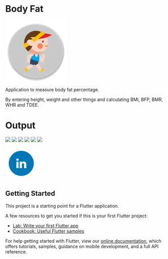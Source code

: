 # Body Fat

![appicon](https://github.com/AbdelrahmanFouad1/body_fit/blob/master/android/app/src/main/res/mipmap-xxxhdpi/ic_launcher_round.png)

Application to measure body fat percentage.

By entering height, weight and other things and calculating BMI, BFP, BMR, WHR and TDEE.

# Output
<p>
<img src="https://user-images.githubusercontent.com/64610124/132721238-22399186-e512-43e5-ad0b-38d1743fd08f.png" height="200" />
<img src="https://user-images.githubusercontent.com/64610124/132721544-b4e472e6-20da-45b7-8e86-c6faabd32a87.jpeg" height="200" />
<img src="https://user-images.githubusercontent.com/64610124/132721798-fde6d1b5-d66d-4d52-9094-2a79c16e9cdf.jpeg" height="200" />
<img src="https://user-images.githubusercontent.com/64610124/132722126-5340503e-9799-4194-8ae6-7b7fde3bb8c7.jpeg" height="200" />
<img src="https://user-images.githubusercontent.com/64610124/132722333-a96f6ca5-4ac0-4ede-b602-a4fa2e56904e.jpeg" height="200" />
<img src="https://user-images.githubusercontent.com/64610124/132722465-c70a6696-e525-41d9-bbaf-1e226198c167.jpeg" height="200" />
</p>

[<img src="https://raw.githubusercontent.com/aritraroy/social-icons/master/linkedin-icon.png" height="100em"/>](https://www.linkedin.com/in/abd-el-rahman-fouad-53760720a/)

## Getting Started

This project is a starting point for a Flutter application.

A few resources to get you started if this is your first Flutter project:

- [Lab: Write your first Flutter app](https://flutter.dev/docs/get-started/codelab)
- [Cookbook: Useful Flutter samples](https://flutter.dev/docs/cookbook)

For help getting started with Flutter, view our
[online documentation](https://flutter.dev/docs), which offers tutorials,
samples, guidance on mobile development, and a full API reference.
